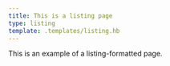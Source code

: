 ```yaml
---
title: This is a listing page
type: listing
template: .templates/listing.hb
---
```


This is an example of a listing-formatted page.
